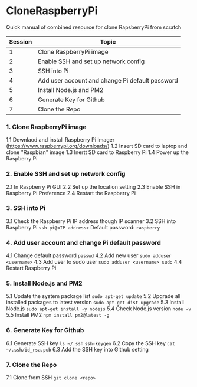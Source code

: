 # CloneRaspberryPi
Quick manual of combined resource for clone RapsberryPi from scratch 

|Session|Topic|
|---|---|
|1|Clone RaspberryPi image|
|2|Enable SSH and set up network config|
|3|SSH into Pi|
|4|Add user account and change Pi default password|
|5|Install Node.js and PM2|
|6|Generate Key for Github|
|7|Clone the Repo|

### 1. Clone RaspberryPi image

1.1 Downlaod and install Raspberry Pi Imager (https://www.raspberrypi.org/downloads/)
1.2 Insert SD card to laptop and clone "Raspbian" image
1.3 Inertt SD card to Raspberry Pi
1.4 Power up the Raspberry Pi

### 2. Enable SSH and set up network config

2.1 In Raspberry Pi GUI
2.2 Set up the location setting
2.3 Enable SSH in Raspberry Pi Preference 
2.4 Restart the Raspberry Pi

### 3. SSH into Pi

3.1 Check the Raspberry Pi IP address though IP scanner
3.2 SSH into Raspberry Pi 
`ssh pi@<IP address>`
Default password: `raspberry`

### 4. Add user account and change Pi default password

4.1 Change default password
`passwd`
4.2 Add new user
`sudo adduser <username>`
4.3 Add user to sudo user
`sudo adduser <username> sudo`
4.4 Restart Raspberry Pi

### 5. Install Node.js and PM2

5.1 Update the system package list
`sudo apt-get update`
5.2 Upgrade all installed packages to latest version
`sudo apt-get dist-upgrade`
5.3 Install Node.js
`sudo apt-get install -y nodejs`
5.4 Check Node.js version
`node -v`
5.5 Install PM2
`npm install pm2@latest -g`

### 6. Generate Key for Github

6.1 Generate SSH key
`ls ~/.ssh`
`ssh-keygen`
6.2 Copy the SSH key
`cat ~/.ssh/id_rsa.pub`
6.3 Add the SSH key into Github setting

### 7. Clone the Repo
7.1 Clone from SSH
`git clone <repo>`
